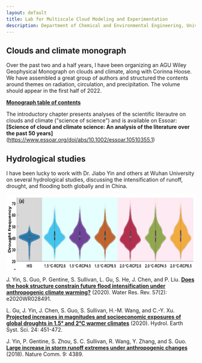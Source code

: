 ```yaml
---
layout: default
title: Lab for Multiscale Cloud Modeling and Experimentation
description: Department of Chemical and Environmental Engineering, University of Arizona
---
```


## Clouds and climate monograph

Over the past two and a half years, I have been organizing an AGU Wiley Geophysical Monograph on clouds and climate, along with Corinna Hoose. We have assembled a great group of authors and structured the contents around themes on radiation, circulation, and precipitation. The volume should appear in the first half of 2022. 

**[Monograph table of contents](/Files/git-toc-v3.pdf)**

The introductory chapter presents analyses of the scientific literautre on clouds and climate ("science of science") and is available on Essoar:
**[Science of cloud and climate science: An analysis of the literature over the past 50 years]**(https://www.essoar.org/doi/abs/10.1002/essoar.10510355.1)

## Hydrological studies

I have been lucky to work with Dr. Jiabo Yin and others at Wuhan University on several hydrological studies, discussing the intensification of runoff, drought, and flooding both globally and in China.

<img src="/Files/drought-severity.PNG" width="600" height="200" />

J. Yin, S. Guo, P. Gentine, S. Sullivan, L. Gu, S. He, J. Chen, and P. Liu. **[Does the hook structure constrain future flood intensification under anthropogenic climate warming?](https://agupubs.onlinelibrary.wiley.com/doi/abs/10.1029/2020WR028491)** (2020). Water Res. Rev. 57(2): e2020WR028491.

L. Gu, J. Yin, J. Chen, S. Guo, S. Sullivan, H.-M. Wang, and C.-Y. Xu. **[Projected increases in magnitudes and socioeconomic exposures of global droughts in 1.5° and 2°C warmer climates](https://hess.copernicus.org/articles/24/451/2020/)** (2020). Hydrol. Earth Syst. Sci. 24: 451-472. 

J. Yin, P. Gentine, S. Zhou, S. C. Sullivan, R. Wang, Y. Zhang, and S. Guo. **[Large increase in storm runoff extremes under anthropogenic changes](https://www.nature.com/articles/s41467-018-06765-2)** (2018). Nature Comm. 9: 4389.  
